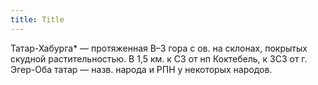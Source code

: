 ```yaml
---
title: Title
---
```


Татар-Хабурга* — протяженная В–З гора с ов. на склонах, покрытых скудной
растительностью. В 1,5 км. к СЗ от нп Коктебель, к ЗСЗ от г. Эгер-Оба татар —
назв. народа и РПН у некоторых народов.
